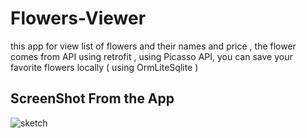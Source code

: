# Flowers-Viewer
this app for view list of flowers and their names and price , the flower comes from API using retrofit , using Picasso API, you can save your favorite flowers locally ( using OrmLiteSqlite )

## ScreenShot From the App

![sketch](https://user-images.githubusercontent.com/16516495/53413451-ad02c280-39d4-11e9-9e61-069bc0b0c255.png)
